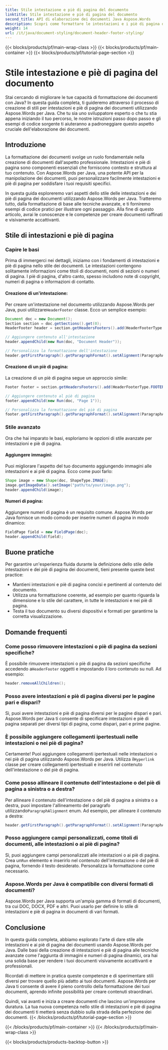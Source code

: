 ```yaml
---
title: Stile intestazione e piè di pagina del documento
linktitle: Stile intestazione e piè di pagina del documento
second_title: API di elaborazione dei documenti Java Aspose.Words
description: Scopri come formattare le intestazioni e i piè di pagina dei documenti usando Aspose.Words per Java in questa guida dettagliata. Istruzioni passo passo e codice sorgente inclusi.
weight: 14
url: /it/java/document-styling/document-header-footer-styling/
---
```


{{< blocks/products/pf/main-wrap-class >}}
{{< blocks/products/pf/main-container >}}
{{< blocks/products/pf/tutorial-page-section >}}

# Stile intestazione e piè di pagina del documento

Stai cercando di migliorare le tue capacità di formattazione dei documenti con Java? In questa guida completa, ti guideremo attraverso il processo di creazione di stili per intestazioni e piè di pagina dei documenti utilizzando Aspose.Words per Java. Che tu sia uno sviluppatore esperto o che tu stia appena iniziando il tuo percorso, le nostre istruzioni passo dopo passo e gli esempi di codice sorgente ti aiuteranno a padroneggiare questo aspetto cruciale dell'elaborazione dei documenti.


## Introduzione

La formattazione dei documenti svolge un ruolo fondamentale nella creazione di documenti dall'aspetto professionale. Intestazioni e piè di pagina sono componenti essenziali che forniscono contesto e struttura al tuo contenuto. Con Aspose.Words per Java, una potente API per la manipolazione dei documenti, puoi personalizzare facilmente intestazioni e piè di pagina per soddisfare i tuoi requisiti specifici.

In questa guida esploreremo vari aspetti dello stile delle intestazioni e dei piè di pagina dei documenti utilizzando Aspose.Words per Java. Tratteremo tutto, dalla formattazione di base alle tecniche avanzate, e ti forniremo esempi di codice pratici per illustrare ogni passaggio. Alla fine di questo articolo, avrai le conoscenze e le competenze per creare documenti raffinati e visivamente accattivanti.

## Stile di intestazioni e piè di pagina

### Capire le basi

Prima di immergerci nei dettagli, iniziamo con i fondamenti di intestazioni e piè di pagina nello stile dei documenti. Le intestazioni contengono solitamente informazioni come titoli di documenti, nomi di sezioni o numeri di pagina. I piè di pagina, d'altro canto, spesso includono note di copyright, numeri di pagina o informazioni di contatto.

#### Creazione di un'intestazione:

 Per creare un'intestazione nel documento utilizzando Aspose.Words per Java, puoi utilizzare`HeaderFooter` classe. Ecco un semplice esempio:

```java
Document doc = new Document();
Section section = doc.getSections().get(0);
HeaderFooter header = section.getHeadersFooters().add(HeaderFooterType.HEADER_PRIMARY);

// Aggiungere contenuto all'intestazione
header.appendChild(new Run(doc, "Document Header"));

// Personalizza la formattazione dell'intestazione
header.getFirstParagraph().getParagraphFormat().setAlignment(ParagraphAlignment.CENTER);
```

#### Creazione di un piè di pagina:

La creazione di un piè di pagina segue un approccio simile:

```java
Footer footer = section.getHeadersFooters().add(HeaderFooterType.FOOTER_PRIMARY);

// Aggiungere contenuto al piè di pagina
footer.appendChild(new Run(doc, "Page 1"));

// Personalizza la formattazione del piè di pagina
footer.getFirstParagraph().getParagraphFormat().setAlignment(ParagraphAlignment.CENTER);
```

### Stile avanzato

Ora che hai imparato le basi, esploriamo le opzioni di stile avanzate per intestazioni e piè di pagina.

#### Aggiungere immagini:

Puoi migliorare l'aspetto del tuo documento aggiungendo immagini alle intestazioni e ai piè di pagina. Ecco come puoi farlo:

```java
Shape image = new Shape(doc, ShapeType.IMAGE);
image.getImageData().setImage("path/to/your/image.png");
header.appendChild(image);
```

#### Numeri di pagina:

Aggiungere numeri di pagina è un requisito comune. Aspose.Words per Java fornisce un modo comodo per inserire numeri di pagina in modo dinamico:

```java
FieldPage field = new FieldPage(doc);
header.appendChild(field);
```

## Buone pratiche

Per garantire un'esperienza fluida durante la definizione dello stile delle intestazioni e dei piè di pagina dei documenti, tieni presente queste best practice:

- Mantieni intestazioni e piè di pagina concisi e pertinenti al contenuto del documento.
- Utilizza una formattazione coerente, ad esempio per quanto riguarda la dimensione e lo stile del carattere, in tutte le intestazioni e nei piè di pagina.
- Testa il tuo documento su diversi dispositivi e formati per garantirne la corretta visualizzazione.

## Domande frequenti

### Come posso rimuovere intestazioni o piè di pagina da sezioni specifiche?

 È possibile rimuovere intestazioni o piè di pagina da sezioni specifiche accedendo a`HeaderFooter` oggetti e impostando il loro contenuto su null. Ad esempio:

```java
header.removeAllChildren();
```

### Posso avere intestazioni e piè di pagina diversi per le pagine pari e dispari?

Sì, puoi avere intestazioni e piè di pagina diversi per le pagine dispari e pari. Aspose.Words per Java ti consente di specificare intestazioni e piè di pagina separati per diversi tipi di pagina, come dispari, pari e prime pagine.

### È possibile aggiungere collegamenti ipertestuali nelle intestazioni o nei piè di pagina?

 Certamente! Puoi aggiungere collegamenti ipertestuali nelle intestazioni o nei piè di pagina utilizzando Aspose.Words per Java. Utilizza il`Hyperlink` classe per creare collegamenti ipertestuali e inserirli nel contenuto dell'intestazione o del piè di pagina.

### Come posso allineare il contenuto dell'intestazione o del piè di pagina a sinistra o a destra?

 Per allineare il contenuto dell'intestazione o del piè di pagina a sinistra o a destra, puoi impostare l'allineamento del paragrafo utilizzando`ParagraphAlignment` enum. Ad esempio, per allineare il contenuto a destra:

```java
header.getFirstParagraph().getParagraphFormat().setAlignment(ParagraphAlignment.RIGHT);
```

### Posso aggiungere campi personalizzati, come titoli di documenti, alle intestazioni o ai piè di pagina?

 Sì, puoi aggiungere campi personalizzati alle intestazioni o ai piè di pagina. Crea un`Run` elemento e inserirlo nel contenuto dell'intestazione o del piè di pagina, fornendo il testo desiderato. Personalizza la formattazione come necessario.

### Aspose.Words per Java è compatibile con diversi formati di documenti?

Aspose.Words per Java supporta un'ampia gamma di formati di documenti, tra cui DOC, DOCX, PDF e altri. Puoi usarlo per definire lo stile di intestazioni e piè di pagina in documenti di vari formati.

## Conclusione

In questa guida completa, abbiamo esplorato l'arte di dare stile alle intestazioni e ai piè di pagina dei documenti usando Aspose.Words per Java. Dalle basi della creazione di intestazioni e piè di pagina alle tecniche avanzate come l'aggiunta di immagini e numeri di pagina dinamici, ora hai una solida base per rendere i tuoi documenti visivamente accattivanti e professionali.

Ricordati di mettere in pratica queste competenze e di sperimentare stili diversi per trovare quello più adatto ai tuoi documenti. Aspose.Words per Java ti consente di avere il pieno controllo della formattazione dei tuoi documenti, aprendo infinite possibilità per creare contenuti straordinari.

Quindi, vai avanti e inizia a creare documenti che lascino un'impressione duratura. La tua nuova competenza nello stile di intestazioni e piè di pagina dei documenti ti metterà senza dubbio sulla strada della perfezione dei documenti.
{{< /blocks/products/pf/tutorial-page-section >}}

{{< /blocks/products/pf/main-container >}}
{{< /blocks/products/pf/main-wrap-class >}}

{{< blocks/products/products-backtop-button >}}
